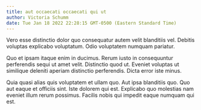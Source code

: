 ```yaml
---
title: aut occaecati occaecati qui ut
author: Victoria Schumm
date: Tue Jan 18 2022 22:28:15 GMT-0500 (Eastern Standard Time)
---
```

Vero esse distinctio dolor quo consequatur autem velit blanditiis vel. Debitis voluptas explicabo voluptatum. Odio voluptatem numquam pariatur.

 Quo et ipsam itaque enim in ducimus. Rerum iusto in consequuntur perferendis sequi ut amet velit. Distinctio quod ut. Eveniet voluptas ut similique deleniti aperiam distinctio perferendis. Dicta error iste minus.

 Quia quasi alias quis voluptatem et ullam quo. Aut ipsa blanditiis quo. Quo aut eaque et officiis sint. Iste dolorem qui est. Explicabo quo molestias nam eveniet illum rerum possimus. Facilis nobis qui impedit eaque numquam qui est.